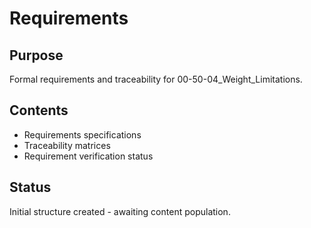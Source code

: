 # Requirements

## Purpose
Formal requirements and traceability for 00-50-04_Weight_Limitations.

## Contents
- Requirements specifications
- Traceability matrices
- Requirement verification status

## Status
Initial structure created - awaiting content population.
